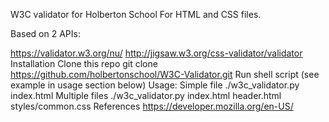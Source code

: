 W3C validator for Holberton School
For HTML and CSS files.

Based on 2 APIs:

https://validator.w3.org/nu/
http://jigsaw.w3.org/css-validator/validator
Installation
Clone this repo
git clone https://github.com/holbertonschool/W3C-Validator.git
Run shell script (see example in usage section below)
Usage:
Simple file
./w3c_validator.py index.html
Multiple files
./w3c_validator.py index.html header.html styles/common.css
References
https://developer.mozilla.org/en-US/
